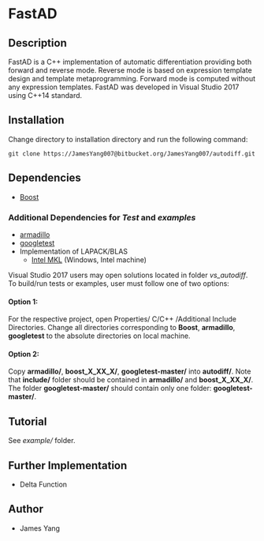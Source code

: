 # FastAD

## Description

FastAD is a C++ implementation of automatic differentiation providing both forward and reverse mode.
Reverse mode is based on expression template design and template metaprogramming.
Forward mode is computed without any expression templates.
FastAD was developed in Visual Studio 2017 using C++14 standard.

## Installation

Change directory to installation directory and run the following command:

```
git clone https://JamesYang007@bitbucket.org/JamesYang007/autodiff.git
```

## Dependencies

- [Boost](https://www.boost.org/users/download/)

### Additional Dependencies for *Test* and *examples*

- [armadillo](http://arma.sourceforge.net/download.html)
- [googletest](https://github.com/google/googletest)
- Implementation of LAPACK/BLAS 
	- [Intel MKL](https://software.intel.com/en-us/mkl/choose-download) (Windows, Intel machine)

Visual Studio 2017 users may open solutions located in folder *vs_autodiff*.
To build/run tests or examples, user must follow one of two options:

#### Option 1:

For the respective project, open Properties/ C/C++ /Additional Include Directories.
Change all directories corresponding to **Boost**, **armadillo**, **googletest** to the absolute directories on local machine.

#### Option 2:

Copy **armadillo/**, **boost_X_XX_X/**, **googletest-master/** into **autodiff/**.
Note that **include/** folder should be contained in **armadillo/** and **boost_X_XX_X/**.
The folder **googletest-master/** should contain only one folder: **googletest-master/**.

## Tutorial

See *example/* folder.

## Further Implementation

- Delta Function

## Author
- James Yang
